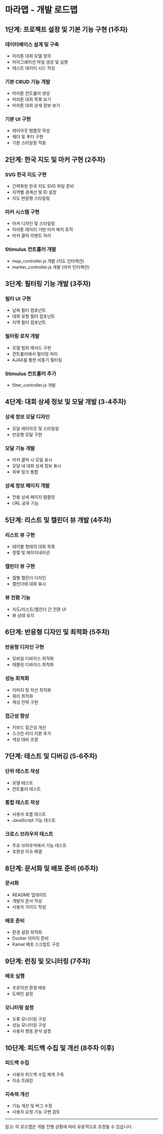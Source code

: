 # 마라맵 - 개발 로드맵

## 1단계: 프로젝트 설정 및 기본 기능 구현 (1주차)

### 데이터베이스 설계 및 구축
- 마라톤 대회 모델 정의
- 마이그레이션 파일 생성 및 실행
- 테스트 데이터 시드 작성

### 기본 CRUD 기능 개발
- 마라톤 컨트롤러 생성
- 마라톤 대회 목록 보기
- 마라톤 대회 상세 정보 보기

### 기본 UI 구현
- 레이아웃 템플릿 작성
- 헤더 및 푸터 구현
- 기본 스타일링 적용

## 2단계: 한국 지도 및 마커 구현 (2주차)

### SVG 한국 지도 구현
- 간략화된 한국 지도 SVG 파일 준비
- 지역별 경계선 및 ID 설정
- 지도 반응형 스타일링

### 마커 시스템 구현
- 마커 디자인 및 스타일링
- 마라톤 데이터 기반 마커 배치 로직
- 마커 클릭 이벤트 처리

### Stimulus 컨트롤러 개발
- map_controller.js 개발 (지도 인터랙션)
- marker_controller.js 개발 (마커 인터랙션)

## 3단계: 필터링 기능 개발 (3주차)

### 필터 UI 구현
- 날짜 필터 컴포넌트
- 대회 유형 필터 컴포넌트
- 지역 필터 컴포넌트

### 필터링 로직 개발
- 모델 범위 메서드 구현
- 컨트롤러에서 필터링 처리
- AJAX를 통한 비동기 필터링

### Stimulus 컨트롤러 추가
- filter_controller.js 개발

## 4단계: 대회 상세 정보 및 모달 개발 (3-4주차)

### 상세 정보 모달 디자인
- 모달 레이아웃 및 스타일링
- 반응형 모달 구현

### 모달 기능 개발
- 마커 클릭 시 모달 표시
- 모달 내 대회 상세 정보 표시
- 외부 링크 통합

### 상세 정보 페이지 개발
- 전용 상세 페이지 템플릿
- URL 공유 기능

## 5단계: 리스트 및 캘린더 뷰 개발 (4주차)

### 리스트 뷰 구현
- 테이블 형태의 대회 목록
- 정렬 및 페이지네이션

### 캘린더 뷰 구현
- 월별 캘린더 디자인
- 캘린더에 대회 표시

### 뷰 전환 기능
- 지도/리스트/캘린더 간 전환 UI
- 뷰 상태 유지

## 6단계: 반응형 디자인 및 최적화 (5주차)

### 반응형 디자인 구현
- 모바일 디바이스 최적화
- 태블릿 디바이스 최적화

### 성능 최적화
- 이미지 및 자산 최적화
- 쿼리 최적화
- 캐싱 전략 구현

### 접근성 향상
- 키보드 접근성 개선
- 스크린 리더 지원 추가
- 색상 대비 조정

## 7단계: 테스트 및 디버깅 (5-6주차)

### 단위 테스트 작성
- 모델 테스트
- 컨트롤러 테스트

### 통합 테스트 작성
- 사용자 흐름 테스트
- JavaScript 기능 테스트

### 크로스 브라우저 테스트
- 주요 브라우저에서 기능 테스트
- 호환성 이슈 해결

## 8단계: 문서화 및 배포 준비 (6주차)

### 문서화
- README 업데이트
- 개발자 문서 작성
- 사용자 가이드 작성

### 배포 준비
- 환경 설정 최적화
- Docker 이미지 준비
- Kamal 배포 스크립트 구성

## 9단계: 런칭 및 모니터링 (7주차)

### 배포 실행
- 프로덕션 환경 배포
- 도메인 설정

### 모니터링 설정
- 오류 모니터링 구성
- 성능 모니터링 구성
- 사용자 행동 분석 설정

## 10단계: 피드백 수집 및 개선 (8주차 이후)

### 피드백 수집
- 사용자 피드백 수집 체계 구축
- 이슈 트래킹

### 지속적 개선
- 기능 개선 및 버그 수정
- 사용자 요청 기능 구현 검토

---

참고: 이 로드맵은 개발 진행 상황에 따라 유동적으로 조정될 수 있습니다. 